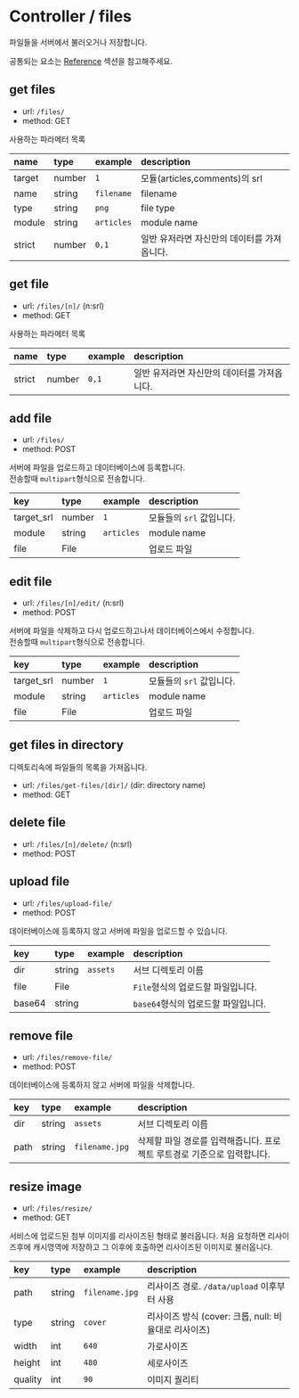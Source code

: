 # Controller / files

파일들을 서버에서 불러오거나 저장합니다.

공통되는 요소는 [Reference](https://github.com/redgoose-dev/goose-api/tree/master/controller#reference) 섹션을 참고해주세요.


## get files

- url: `/files/`
- method: GET

사용하는 파라메터 목록

| name   | type   | example    | description                |
|:-------|:-------|:-----------|:---------------------------|
| target | number | `1`        | 모듈(articles,comments)의 srl |
| name   | string | `filename` | filename                   |
| type   | string | `png`      | file type                  |
| module | string | `articles` | module name                |
| strict | number | `0,1`      | 일반 유저라면 자신만의 데이터를 가져옵니다.   |


## get file

- url: `/files/[n]/` (n:srl)
- method: GET

사용하는 파라메터 목록

| name   | type   | example | description              |
|:-------|:-------|:--------|:-------------------------|
| strict | number | `0,1`   | 일반 유저라면 자신만의 데이터를 가져옵니다. |


## add file

- url: `/files/`
- method: POST

서버에 파일을 업로드하고 데이터베이스에 등록합니다.  
전송할때 `multipart`형식으로 전송합니다.

| key        | type   | example    | description      |
|:-----------|:-------|:-----------|:-----------------|
| target_srl | number | `1`        | 모듈들의 `srl` 값입니다. |
| module     | string | `articles` | module name      |
| file       | File   |            | 업로드 파일           |


## edit file

- url: `/files/[n]/edit/` (n:srl)
- method: POST

서버에 파일을 삭제하고 다시 업로드하고나서 데이터베이스에서 수정합니다.  
전송할때 `multipart`형식으로 전송합니다.

| key        | type   | example    | description      |
|:-----------|:-------|:-----------|:-----------------|
| target_srl | number | `1`        | 모듈들의 `srl` 값입니다. |
| module     | string | `articles` | module name      |
| file       | File   |            | 업로드 파일           |


## get files in directory

디렉토리속에 파일들의 목록을 가져옵니다.

- url: `/files/get-files/[dir]/` (dir: directory name)
- method: GET


## delete file

- url: `/files/[n]/delete/` (n:srl)
- method: POST


## upload file

- url: `/files/upload-file/`
- method: POST

데이터베이스에 등록하지 않고 서버에 파일을 업로드할 수 있습니다.

| key    | type   | example  | description             |
|:-------|:-------|:---------|:------------------------|
| dir    | string | `assets` | 서브 디렉토리 이름              |
| file   | File   |          | `File`형식의 업로드할 파일입니다.   |
| base64 | string |          | `base64`형식의 업로드할 파일입니다. |


## remove file

- url: `/files/remove-file/`
- method: POST

데이터베이스에 등록하지 않고 서버에 파일을 삭제합니다.

| key  | type   | example        | description                              |
|:-----|:-------|:---------------|:-----------------------------------------|
| dir  | string | `assets`       | 서브 디렉토리 이름                               |
| path | string | `filename.jpg` | 삭제할 파일 경로를 입력해줍니다. 프로젝트 루트경로 기준으로 입력합니다. |


## resize image

- url: `/files/resize/`
- method: GET

서비스에 업로드된 첨부 이미지를 리사이즈된 형태로 불러옵니다.
처음 요청하면 리사이즈후에 캐시영역에 저장하고 그 이후에 호출하면 리사이즈된 이미지로 불러옵니다.

| key     | type   | example         | description                          |
|:--------|:-------|:----------------|:-------------------------------------|
| path    | string | `filename.jpg`  | 리사이즈 경로. `/data/upload` 이후부터 사용      |
| type    | string | `cover`         | 리사이즈 방식 (cover: 크롭, null: 비율대로 리사이즈) |
| width   | int    | `640`           | 가로사이즈                                |
| height  | int    | `480`           | 세로사이즈                                |
| quality | int    | `90`            | 이미지 퀄리티                              |

